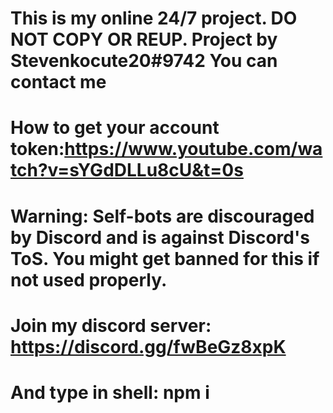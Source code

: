 # This is my online 24/7 project. DO NOT COPY OR REUP. Project by Stevenkocute20#9742 You can contact me
# How to get your account token:https://www.youtube.com/watch?v=sYGdDLLu8cU&t=0s
 # Warning: Self-bots are discouraged by Discord and is against Discord's ToS. You might get banned for this if not used properly.
# Join my discord server: https://discord.gg/fwBeGz8xpK
# And type in shell: npm i
